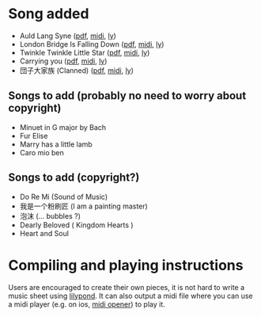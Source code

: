 # Song added 
- Auld Lang Syne ([pdf](songs/auld_lang_syne/auld_lang_syne.pdf), [midi](songs/auld_lang_syne/auld_lang_syne.midi), [ly](songs/auld_lang_syne/auld_lang_syne.ly))
- London Bridge Is Falling Down ([pdf](songs/london_bridge_is_falling_down/london_bridge_is_falling_down.pdf), [midi](songs/london_bridge_is_falling_down/london_bridge_is_falling_down.midi), [ly](songs/london_bridge_is_falling_down/london_bridge_is_falling_down.ly))
- Twinkle Twinkle Little Star ([pdf](songs/twinkle_twinkle_little_star/twinkle_twinkle_little_star.pdf), [midi](songs/twinkle_twinkle_little_star/twinkle_twinkle_little_star.midi), [ly](songs/twinkle_twinkle_little_star/twinkle_twinkle_little_star.ly))
- Carrying you ([pdf](songs/carrying_you/carrying_you.pdf), [midi](songs/carrying_you/carrying_you.midi), [ly](songs/carrying_you/carrying_you.ly))
- 団子大家族 (Clanned) ([pdf](songs/dango_daikazoku/dango_daikazoku.pdf), [midi](songs/dango_daikazoku/dango_daikazoku.midi), [ly](songs/dango_daikazoku/dango_daikazoku.ly))

## Songs to add (probably no need to worry about copyright)
- Minuet in G major by Bach
- Fur Elise
- Marry has a little lamb
- Caro mio ben

## Songs to add (copyright?)
- Do Re Mi (Sound of Music)
- 我是一个粉刷匠 (I am a painting master)
- 泡沫 (... bubbles ?)
- Dearly Beloved ( Kingdom Hearts )
- Heart and Soul

# Compiling and playing instructions
Users are encouraged to create their own pieces, it is not hard to write a music sheet using [lilypond](http://lilypond.org/). It can also output a midi file where you can use a midi player (e.g. on ios, [midi opener](http://appstore.com/midi_opener)) to play it.

